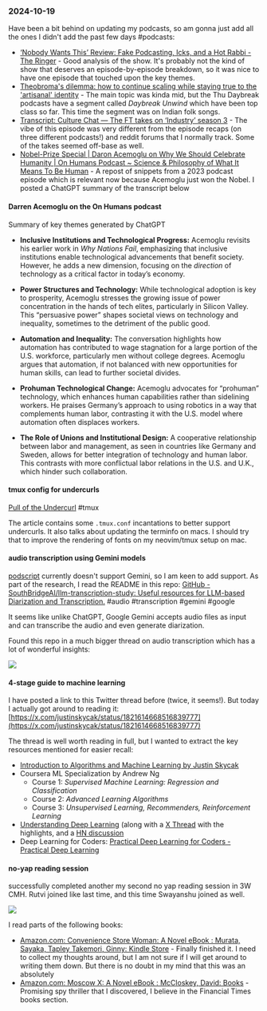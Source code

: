### 2024-10-19
Have been a bit behind on updating my podcasts, so am gonna just add all the ones I didn't add the past few days #podcasts:
- [‘Nobody Wants This’ Review: Fake Podcasting, Icks, and a Hot Rabbi - The Ringer](https://www.theringer.com/2024/10/15/24271298/nobody-wants-this-review-fake-podcasting-icks-hot-rabbi) - Good analysis of the show. It's probably not the kind of show that deserves an episode-by-episode breakdown, so it was nice to have one episode that touched upon the key themes.
- [Theobroma's dilemma: how to continue scaling while staying true to the 'artisanal' identity](https://www.listennotes.com/podcasts/daybreak/theobromas-dilemma-how-to-n6kfsZbpyBz/) - The main topic was kinda mid, but the Thu Daybreak podcasts have a segment called _Daybreak Unwind_ which have been top class so far. This time the segment was on Indian folk songs.
- [Transcript: Culture Chat — The FT takes on ‘Industry’ season 3](https://www.ft.com/content/d84b00d9-4707-4184-ac8e-85d3de67d536) - The vibe of this episode was very different from the episode recaps (on three different podcasts!) and reddit forums that I normally track. Some of the takes seemed off-base as well.
- [Nobel-Prize Special | Daron Acemoglu on Why We Should Celebrate Humanity | On Humans Podcast \~ Science & Philosophy of What It Means To Be Human](https://on-humans.podcastpage.io/episode/nobel-prize-special-daron-acemoglu-on-why-we-should-celebrate-humanity) - A repost of snippets from a 2023 podcast episode which is relevant now because Acemoglu just won the Nobel. I posted a ChatGPT summary of the transcript below

#### Darren Acemoglu on the On Humans podcast
Summary of key themes generated by ChatGPT

- **Inclusive Institutions and Technological Progress:** Acemoglu revisits his earlier work in _Why Nations Fail_, emphasizing that inclusive institutions enable technological advancements that benefit society. However, he adds a new dimension, focusing on the _direction_ of technology as a critical factor in today’s economy.
    
- **Power Structures and Technology:** While technological adoption is key to prosperity, Acemoglu stresses the growing issue of power concentration in the hands of tech elites, particularly in Silicon Valley. This “persuasive power” shapes societal views on technology and inequality, sometimes to the detriment of the public good.
    
- **Automation and Inequality:** The conversation highlights how automation has contributed to wage stagnation for a large portion of the U.S. workforce, particularly men without college degrees. Acemoglu argues that automation, if not balanced with new opportunities for human skills, can lead to further societal divides.
    
- **Prohuman Technological Change:** Acemoglu advocates for “prohuman” technology, which enhances human capabilities rather than sidelining workers. He praises Germany’s approach to using robotics in a way that complements human labor, contrasting it with the U.S. model where automation often displaces workers.
    
- **The Role of Unions and Institutional Design:** A cooperative relationship between labor and management, as seen in countries like Germany and Sweden, allows for better integration of technology and human labor. This contrasts with more conflictual labor relations in the U.S. and U.K., which hinder such collaboration.

#### tmux config for undercurls
[Pull of the Undercurl](https://ryantravitz.com/blog/2023-02-18-pull-of-the-undercurl/?s=09) #tmux 

The article contains some `.tmux.conf` incantations to better support undercurls. It also talks about updating the terminfo on macs. I should try that to improve the rendering of fonts on my neovim/tmux setup on mac.

#### audio transcription using Gemini models
[podscript](https://github.com/deepakjois/podscript) currently doesn't support Gemini, so I am keen to add support. As part of the research, I read the README in this repo: [GitHub - SouthBridgeAI/llm-transcription-study: Useful resources for LLM-based Diarization and Transcription.](https://github.com/SouthBridgeAI/llm-transcription-study) #audio #transcription #gemini #google

It seems like unlike ChatGPT, Google Gemini accepts audio files as input and can transcribe the audio and even generate diarization. 

Found this repo in a much bigger thread on audio transcription which has a lot of wonderful insights:

![](https://x.com/hrishioa/status/1846222504018563210)

#### 4-stage guide to machine learning
I have posted a link to this Twitter thread before (twice, it seems!). But today I actually got around to reading it: [https://x.com/justinskycak/status/1821614668516839777](https://x.com/justinskycak/status/1821614668516839777)

The thread is well worth reading in full, but I wanted to extract the key resources mentioned for easier recall:
- [Introduction to Algorithms and Machine Learning by Justin Skycak](https://www.justinmath.com/books/#introduction-to-algorithms-and-machine-learning)
- Coursera ML Specialization by Andrew Ng
	- Course 1: _Supervised Machine Learning: Regression and Classification_
	- Course 2: _Advanced Learning Algorithms_
	- Course 3: _Unsupervised Learning, Recommenders, Reinforcement Learning_
- [Understanding Deep Learning](https://udlbook.github.io/udlbook/) (along with a [X Thread](https://x.com/SimonPrinceAI/status/1686475960973963265) with the highlights, and a [HN discussion](https://news.ycombinator.com/item?id=38424939)
- Deep Learning for Coders: [Practical Deep Learning for Coders - Practical Deep Learning](https://course.fast.ai/)

#### no-yap reading session
successfully completed another my second no yap reading session in 3W CMH. Rutvi joined like last time, and this time Swayanshu joined as well.

![](https://x.com/debugjois/status/1847671902325579812)

I read parts of the following books: 

- [Amazon.com: Convenience Store Woman: A Novel eBook : Murata, Sayaka, Tapley Takemori, Ginny: Kindle Store](https://www.amazon.com/Convenience-Store-Woman-Sayaka-Murata-ebook/dp/B075VC651Y) - Finally finished it. I need to collect my thoughts around, but I am not sure if I will get around to writing them down. But there is no doubt in my mind that this was an absolutely 
- [Amazon.com: Moscow X: A Novel eBook : McCloskey, David: Books](https://www.amazon.com/Moscow-X-Novel-David-McCloskey-ebook/dp/B0BWLJ4K63) - Promising spy thriller that I discovered, I believe in the Financial Times books section.